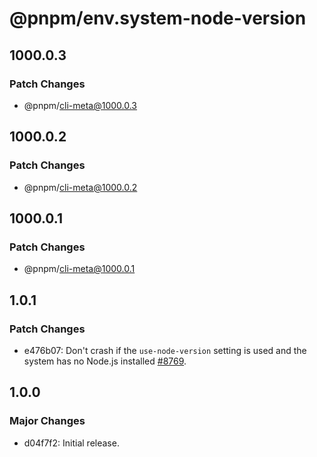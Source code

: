 # @pnpm/env.system-node-version

## 1000.0.3

### Patch Changes

- @pnpm/cli-meta@1000.0.3

## 1000.0.2

### Patch Changes

- @pnpm/cli-meta@1000.0.2

## 1000.0.1

### Patch Changes

- @pnpm/cli-meta@1000.0.1

## 1.0.1

### Patch Changes

- e476b07: Don't crash if the `use-node-version` setting is used and the system has no Node.js installed [#8769](https://github.com/pnpm/pnpm/issues/8769).

## 1.0.0

### Major Changes

- d04f7f2: Initial release.

